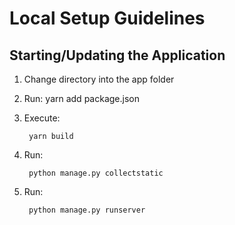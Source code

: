 # Local Setup Guidelines

## Starting/Updating the Application

1) Change directory into the app folder
2) Run:
        yarn add package.json

3) Execute:

        yarn build

3) Run:

        python manage.py collectstatic

4) Run:

        python manage.py runserver